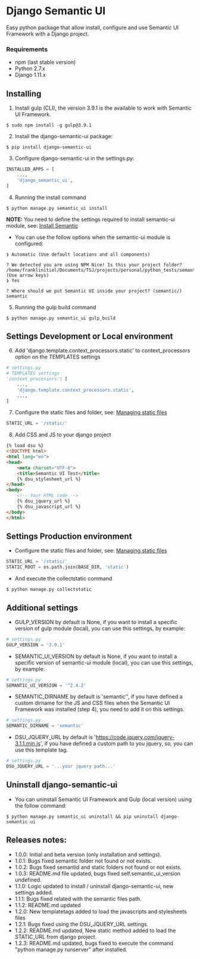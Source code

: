 # Django Semantic UI
Easy python package that allow install, configure and use Semantic UI Framework with a Django project.

### Requirements
- npm (last stable version)
- Python 2.7.x
- Django 1.11.x

## Installing
1) Install gulp (CLI), the version 3.9.1 is the available to work with Semantic UI Framework.
```shell
$ sudo npm install -g gulp@3.9.1
```

2) Install the django-semantic-ui package:
```shell
$ pip install django-semantic-ui
```

3) Configure django-semantic-ui in the settings.py:
```python
INSTALLED_APPS = [
    ...,
    'django_semantic_ui',
]
```

4) Running the install command
```shell
$ python manage.py semantic_ui install
```
**NOTE:** You need to define the settings required to install semantic-ui module, see: [Install Semantic](https://semantic-ui.com/introduction/getting-started.html)
- You can use the follow options when the semantic-ui module is configured:
```shell
❯ Automatic (Use default locations and all components)

? We detected you are using NPM Nice! Is this your project folder? /home/franklinitiel/Documents/TSJ/projects/personal/python_tests/semanticui/static (Use arrow keys)
❯ Yes

? Where should we put Semantic UI inside your project? (semantic/) semantic
```

5) Running the gulp build command
```shell
$ python manage.py semantic_ui gulp_build
```
## Settings Development or Local environment

6) Add 'django.template.context_processors.static' to context_processors option on the TEMPLATES settings
```python
# settings.py
# TEMPLATES settings
'context_processors': [
    ...,
    'django.template.context_processors.static',
    ...,
]
```

7) Configure the static files and folder, see: [Managing static files](https://docs.djangoproject.com/en/1.11/howto/static-files/)
```python
STATIC_URL = '/static/'
```

8) Add CSS and JS to your django project
```html
{% load dsu %}
<!DOCTYPE html>
<html lang="en">
<head>
    <meta charset="UTF-8">
    <title>Semantic UI Test</title>
    {% dsu_stylesheet_url %}
</head>
<body>
    <!-- Your HTML code -->
    {% dsu_jquery_url %}
    {% dsu_javascript_url %}
</body>
</html>
```

## Settings Production environment
- Configure the static files and folder, see: [Managing static files](https://docs.djangoproject.com/en/1.11/howto/static-files/)
```python
STATIC_URL = '/static/'
STATIC_ROOT = os.path.join(BASE_DIR, 'static')
```
- And execute the collectstatic command
```shell
$ python manage.py collectstatic
```

## Additional settings
- GULP_VERSION by default is None, if you want to install a specific version of gulp module (local), you can use this settings, by example:
```python
# settings.py
GULP_VERSION = '3.9.1'
```
- SEMANTIC_UI_VERSION by default is None, if you want to install a specific version of semantic-ui module (local), you can use this settings, by example:
```python
# settings.py
SEMANTIC_UI_VERSION = '^2.4.2'
```
- SEMANTIC_DIRNAME by default is 'semantic'', if you have defined a custom dirname for the JS and CSS files when the Semantic UI Framework was installed (step 4), you need to add it on this settings.
```python
# settings.py
SEMANTIC_DIRNAME = 'semantic'
```
- DSU_JQUERY_URL by default is 'https://code.jquery.com/jquery-3.1.1.min.js', if you have defined a custom path to you jquery, so, you can use this template tag.
```python
# settings.py
DSU_JQUERY_URL = '...your jquery path...'
```

## Uninstall django-semantic-ui
- You can uninstall Semantic UI Framework and Gulp (local version) using the follow command:
```shell
$ python manage.py semantic_ui uninstall && pip uninstall django-semantic-ui
```

## Releases notes:

- 1.0.0: Initial and beta version (only installation and settings).
- 1.0.1: Bugs fixed semantic folder not found or not exists.
- 1.0.2: Bugs fixed semantid and static folders not found or not exists.
- 1.0.3: README.md file updated, bugs fixed self.semantic_ui_version undefined.
- 1.1.0: Logic updated to install / uninstall django-semantic-ui, new settings added.
- 1.1.1: Bugs fixed related with the semantic files path.
- 1.1.2: README.md updated
- 1.2.0: New templatetags added to load the javascripts and stylesheets files
- 1.2.1: Bugs fixed using the DSU_JQUERY_URL settings.
- 1.2.2: README.md updated, New static method added to load the STATIC_URL from django project.
- 1.2.3: README.md updated, bugs fixed to execute the command "python manage.py runserver" after installed.
